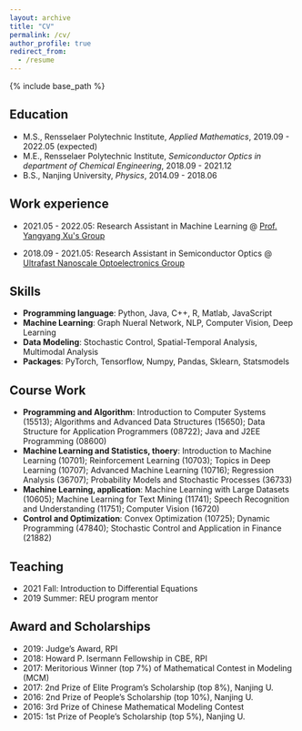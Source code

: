 ```yaml
---
layout: archive
title: "CV"
permalink: /cv/
author_profile: true
redirect_from:
  - /resume
---
```


{% include base_path %}

Education
------
* M.S., Rensselaer Polytechnic Institute, *Applied Mathematics*, 2019.09 - 2022.05 (expected)
* M.E., Rensselaer Polytechnic Institute, *Semiconductor Optics in department of Chemical Engineering*, 2018.09 - 2021.12
* B.S., Nanjing University, *Physics*, 2014.09 - 2018.06

Work experience
------
* 2021.05 - 2022.05: Research Assistant in Machine Learning @  [Prof. Yangyang Xu's Group](https://xu-yangyang.github.io/group.html)
 

* 2018.09 - 2021.05: Research Assistant in Semiconductor Optics @  [Ultrafast Nanoscale Optoelectronics Group](https://sufei-shi.weebly.com/)
  

Skills
------
* **Programming language**: Python, Java, C++, R, Matlab, JavaScript
* **Machine Learning**: Graph Nueral Network, NLP, Computer Vision, Deep Learning
* **Data Modeling**: Stochastic Control, Spatial-Temporal Analysis, Multimodal Analysis
* **Packages**: PyTorch, Tensorflow, Numpy, Pandas, Sklearn, Statsmodels

Course Work
------
* **Programming and Algorithm**: Introduction to Computer Systems (15513); Algorithms and Advanced Data Structures (15650); Data Structure for Application Programmers (08722); Java and J2EE Programming (08600)
* **Machine Learning and Statistics, thoery**: Introduction to Machine Learning (10701); Reinforcement Learning (10703); Topics in Deep Learning (10707); Advanced Machine Learning (10716); Regression Analysis (36707); Probability Models and Stochastic Processes (36733)
* **Machine Learning, application**: Machine Learning with Large Datasets (10605); Machine Learning for Text Mining (11741); Speech Recognition and Understanding (11751); Computer Vision (16720)
* **Control and Optimization**: Convex Optimization (10725); Dynamic Programming (47840); Stochastic Control and Application in Finance (21882)
 
  
Teaching
------
* 2021 Fall: Introduction to Differential Equations
* 2019 Summer: REU program mentor 
  
Award and Scholarships
------
* 2019: Judge’s Award, RPI
* 2018: Howard P. Isermann Fellowship in CBE, RPI 
* 2017: Meritorious Winner (top 7%) of Mathematical Contest in Modeling (MCM) 
* 2017: 2nd Prize of Elite Program’s Scholarship (top 8%), Nanjing U.
* 2016: 2nd Prize of People’s Scholarship (top 10%), Nanjing U.
* 2016: 3rd Prize of Chinese Mathematical Modeling Contest 
* 2015: 1st Prize of People’s Scholarship (top 5%), Nanjing U. 
